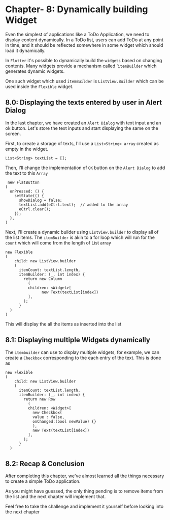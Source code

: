 # Chapter- 8: Dynamically building Widget 

Even the simplest of applications like a ToDo Application, we need to display content dynamically.  In a ToDo list, users can add ToDo at any point in time, and it should be reflected somewhere in some widget which should load it dynamically.

In `Flutter` it's possible to dynamically build the `widgets` based on changing contents. Many widgets provide a mechanism called '`itemBuilder` which generates dynamic widgets. 

One such widget which used `itemBuilder` is `ListView.Builder` which can be used inside the `Flexible` widget.

## 8.0: Displaying the texts entered by user in Alert Dialog

In the last chapter, we have created an `Alert Dialog` with text input and an ok button. Let's store the text inputs and start displaying the same on the screen. 

First, to create a storage of texts, I'll use a `List<String> array` created as empty in the widget.

```
List<String> textList = [];
```

Then, I'll change the implementation of `OK` button on the `Alert Dialog` to add the text to this `Array`

```
 new FlatButton
(
  onPressed: () {
    setState(() {
      showDialog = false;
      textList.add(eCtrl.text);  // added to the array
      eCtrl.clear();
    });
  },
)
```

Next, I'll create a dynamic builder using `ListView.builder` to display all of the list items. The `itemBuilder` is akin to a for loop which will run for the `count` which will come from the length of List array

```
new Flexible
(
    child: new ListView.builder
    (
      itemCount: textList.length,
      itemBuilder: (_, int index) {
        return new Column
          (
          children: <Widget>[
                new Text(textList[index])
          ],
        );
      }
  )
)
```


This will display the all the items as inserted into the list

## 8.1: Displaying multiple Widgets dynamically

The `itembuilder` can use to display multiple widgets, for example, we can create a `Checkbox` corresponding to the each entry of the text. This is done as

```
new Flexible
(
    child: new ListView.builder
    (
      itemCount: textList.length,
      itemBuilder: (_, int index) {
        return new Row
          (
          children: <Widget>[
            new Checkbox(
            value : false,
            onChanged:(bool newValue) {}
            ),
            new Text(textList[index])
          ],
        );
      }
  )
```

## 8.2: Recap & Conclusion

After completing this chapter, we've almost learned all the things necessary to create a simple ToDo application. 

As you might have guessed, the only thing pending is to remove items from the list and the next chapter will implement that. 

Feel free to take the challenge and implement it yourself before looking into the next chapter


